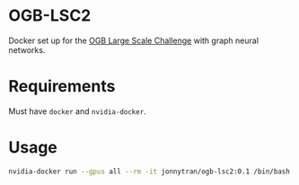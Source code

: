 # OGB-LSC2
Docker set up for the [OGB Large Scale Challenge](https://ogb.stanford.edu/neurips2022/) with graph neural networks.

# Requirements
Must have `docker` and `nvidia-docker`.

# Usage
```sh
nvidia-docker run --gpus all --rm -it jonnytran/ogb-lsc2:0.1 /bin/bash
```
